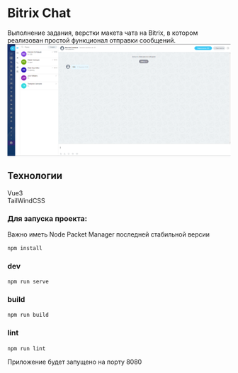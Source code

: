 # Bitrix Chat

Выполнение задания, верстки макета чата на Bitrix, 
в котором реализован простой функционал 
отправки сообщений.
![Screenshot](./docs/img.png)

## Технологии 
Vue3 \
TailWindCSS


### Для запуска проекта:

Важно иметь Node Packet Manager последней стабильной версии

```
npm install
```

### dev

```
npm run serve
```

### build

```
npm run build
```

### lint

```
npm run lint
```
Приложение будет запущено на порту 8080